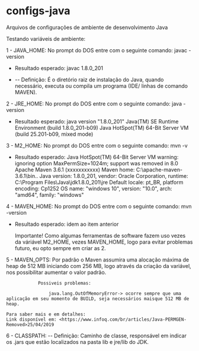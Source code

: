 # configs-java
Arquivos de configurações de ambiente de desenvolvimento Java


Testando variáveis de ambiente:

1 - JAVA_HOME: No prompt do DOS entre com o seguinte comando: javac -version
  - Resultado esperado:     javac 1.8.0_201
  
  - -- Definição:
    É o diretório raiz de instalação do Java, quando necessário, executa ou compila um programa (IDE/ linhas de comando MAVEN).
  
2 - JRE_HOME: No prompt do DOS entre com o seguinte comando:  java -version
  - Resultado esperado:     java version "1.8.0_201"
							Java(TM) SE Runtime Environment (build 1.8.0_201-b09)
							Java HotSpot(TM) 64-Bit Server VM (build 25.201-b09, mixed mode)
							
3 - M2_HOME: No prompt do DOS entre com o seguinte comando: mvn -v 
  - Resultado esperado:   	Java HotSpot(TM) 64-Bit Server VM warning: ignoring option MaxPermSize=1024m; support was removed in 8.0
							Apache Maven 3.6.1 (xxxxxxxxxxx)
							Maven home: C:\apache-maven-3.6.1\bin\..
							Java version: 1.8.0_201, vendor: Oracle Corporation, runtime: C:\Program Files\Java\jdk1.8.0_201\jre
							Default locale: pt_BR, platform encoding: Cp1252
							OS name: "windows 10", version: "10.0", arch: "amd64", family: "windows"
							
4 - MAVEN_HOME: No prompt do DOS entre com o seguinte comando: mvn -version 
  - Resultado esperado:	 idem ao item anterior

    Importante! Como algumas ferramentas de software fazem uso vezes da váriável M2_HOME, vezes MAVEN_HOME, logo para evitar problemas
                futuro, eu opto sempre em criar as 2.	
				
5 - MAVEN_OPTS:  Por padrão o Maven assumira uma alocação máxima de heap de 512 MB iniciando com 256 MB, logo através da criação da variável,
				 nos possibilitar aumentar o valor padrão.
				 
				Possiveis problemas: 
				 
					java.lang.OutOfMemoryError-> ocorre sempre que uma aplicação em seu momento de BUILD, seja necessários maisque 512 MB de heap.
				 
    Para saber mais e em detalhes:
    Link disponível em: <https://www.infoq.com/br/articles/Java-PERMGEN-Removed>25/04/2019
	
6 - CLASSPATH: 
            -- Definição: Caminho de classe, responsável em indicar os .jars que estão localizados na pasta lib e jre/lib do JDK.
	
				